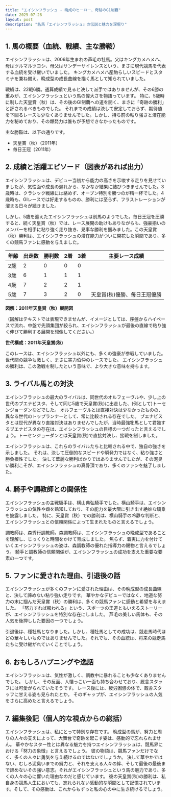 ```yaml
---
title: "エイシンフラッシュ - 晩成のヒーロー、奇跡のG1制覇"
date: 2025-07-28
layout: post
description: "名馬『エイシンフラッシュ』の伝説と魅力を深堀り"
---
```


## 1. 馬の概要（血統、戦績、主な勝鞍）

エイシンフラッシュは、2006年生まれの芦毛の牡馬。父はキングカメハメハ、母はツルマルツヨシ、母父はサンデーサイレンスという、まさに現代競馬を代表する血統を受け継いでいました。  キングカメハメハ産駒らしいスピードとスタミナを兼ね備え、晩成型の成長曲線を描く馬として知られていました。

戦績は、22戦6勝。通算成績で見ると決して派手ではありませんが、その6勝の重みが、エイシンフラッシュという馬の偉大さを物語っています。  特に、5歳時に制した天皇賞（秋）は、その後のGI制覇への道を開く、まさに「奇跡の勝利」と評されるべきものでした。  それまでの成績は決して安定しておらず、期待値を下回るレースも少なくありませんでした。しかし、持ち前の粘り強さと潜在能力を秘めており、その爆発力は誰もが予想できなかったものです。

主な勝鞍は、以下の通りです。

* 天皇賞（秋）（2011年）
* 毎日王冠（2011年）


## 2. 成績と活躍エピソード（図表があれば出力）

エイシンフラッシュは、デビュー当初から能力の高さを示唆する走りを見せていましたが、気性面や成長の遅れから、なかなか結果に結びつきませんでした。3歳時は、クラシック戦線には絡めず、オープン特別を勝つのが精一杯でした。4歳時も、GIレースでは好走するものの、勝利には至らず、フラストレーションが溜まる日々が続きました。

しかし、5歳を迎えたエイシンフラッシュは別馬のようでした。毎日王冠を圧勝すると、続く天皇賞（秋）では、レース展開の助けもありながらも、強豪揃いのメンバーを相手に粘り強く走り抜き、見事な勝利を掴みました。この天皇賞（秋）勝利は、エイシンフラッシュの潜在能力がついに開花した瞬間であり、多くの競馬ファンに感動を与えました。

| 年齢 | 出走数 | 勝利数 | 2着 | 3着 | 主要レース成績 |
|---|---|---|---|---|---|
| 2歳 | 2 | 0 | 0 | 0 |  |
| 3歳 | 6 | 1 | 1 | 1 |  |
| 4歳 | 7 | 2 | 2 | 1 |  |
| 5歳 | 7 | 3 | 2 | 0 | 天皇賞(秋)優勝、毎日王冠優勝 |


**図解：2011年天皇賞（秋）展開図**

（図解はテキストでは表現できませんが、イメージとしては、序盤からハイペースで流れ、中盤で先頭集団が絞られ、エイシンフラッシュが最後の直線で粘り強く伸びて勝利する展開を想像してください。）

**世代構成：2011年天皇賞(秋)**

このレースは、エイシンフラッシュ以外にも、多くの強豪が参戦していました。世代間の競争も激しく、まさに実力伯仲のレースでした。  エイシンフラッシュの勝利は、この激戦を制したという意味で、より大きな意味を持ちます。


## 3. ライバル馬との対決

エイシンフラッシュの最大のライバルは、同世代のオルフェーヴルや、少し上の世代のブエナビスタ、そして同じ5歳で天皇賞(秋)に出走した、(例として)トーセンジョーダンなどでした。  オルフェーヴルとは直接対決は少なかったものの、異なる世代のトップランナーとして、常に比較される存在でした。  ブエナビスタとは世代が異なり直接対決はありませんでしたが、当時最強牝馬として君臨するブエナビスタの存在は、エイシンフラッシュの目標の一つだったと言えるでしょう。トーセンジョーダンとは天皇賞(秋)で直接対決し、接戦を制しました。

エイシンフラッシュは、これらのライバルたちと比較される中で、独自の強さを示しました。  それは、決して圧倒的なスピードや瞬発力ではなく、粘り強さと勝負根性でした。  決して華麗な勝利ばかりではありませんでしたが、その泥臭い勝利こそが、エイシンフラッシュの真骨頂であり、多くのファンを魅了しました。


## 4. 騎手や調教師との関係性

エイシンフラッシュの主戦騎手は、横山典弘騎手でした。横山騎手は、エイシンフラッシュの気性や癖を熟知しており、その能力を最大限に引き出す絶妙な騎乗を披露しました。  特に、天皇賞（秋）での勝利は、横山騎手の冷静な判断と、エイシンフラッシュとの信頼関係によって生まれたものと言えるでしょう。

調教師は、森秀行調教師。森調教師は、エイシンフラッシュの晩成型であることを理解し、じっくりと時間をかけて育成しました。  焦らず、着実に力を付けていくエイシンフラッシュの姿は、森調教師の優れた指導力の賜物と言えるでしょう。  騎手と調教師の信頼関係が、エイシンフラッシュの成功を支えた重要な要素の一つです。


## 5. ファンに愛された理由、引退後の話

エイシンフラッシュが多くのファンに愛された理由は、その晩成型の成長曲線と、決して諦めない粘り強い走りです。  華やかなデビューではなく、地道な努力の末に掴んだ天皇賞（秋）の勝利は、多くの競馬ファンに感動と希望を与えました。  「努力すれば報われる」という、スポーツの王道ともいえるストーリーが、エイシンフラッシュを特別な存在にしました。  芦毛の美しい馬体も、その人気を後押しした要因の一つでしょう。

引退後は、種牡馬となりました。しかし、種牡馬としての成功は、競走馬時代ほどの華々しいものではありませんでした。それでも、その血統は、将来の競走馬たちに受け継がれていくことでしょう。


## 6. おもしろハプニングや逸話

エイシンフラッシュは、気性が激しく、調教中に暴れることも少なくありませんでした。  しかし、その反面、人懐っこい一面も持ち合わせており、厩舎スタッフには可愛がられていたそうです。  レース後には、疲労困憊の体で、厩舎スタッフに甘える姿も見られたとか。  そのギャップが、エイシンフラッシュの人気をさらに高めたと言えるでしょう。


## 7. 編集後記（個人的な視点からの総括）

エイシンフラッシュは、私にとって特別な存在です。  晩成型の馬が、努力と周りの人々の支えによって、大舞台で奇跡を起こす姿は、感動的で忘れられません。  華やかなスター性とは異なる魅力を持つエイシンフラッシュは、競馬界における「努力の象徴」と言えるでしょう。  彼の物語は、競馬ファンだけでなく、多くの人々に勇気を与え続けるのではないでしょうか。  決して華やかではない、むしろ泥臭いまでの努力と、それを支える人々の絆、そして最後の最後まで諦めないその強い意志。それがエイシンフラッシュという馬の魅力であり、多くの人々の心に響いた理由なのだと感じています。  彼の天皇賞(秋)の勝利は、私自身の競馬人生においても、忘れられない感動的な瞬間として記憶されています。そして、その感動は、これからもずっと私の心の中に生き続けるでしょう。
